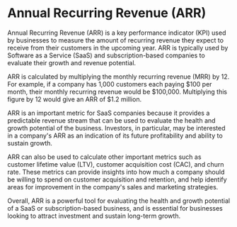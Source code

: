 # Annual Recurring Revenue (ARR)

Annual Recurring Revenue (ARR) is a key performance indicator (KPI) used by businesses to measure the amount of recurring revenue they expect to receive from their customers in the upcoming year. ARR is typically used by Software as a Service (SaaS) and subscription-based companies to evaluate their growth and revenue potential.

ARR is calculated by multiplying the monthly recurring revenue (MRR) by 12. For example, if a company has 1,000 customers each paying $100 per month, their monthly recurring revenue would be $100,000. Multiplying this figure by 12 would give an ARR of $1.2 million.

ARR is an important metric for SaaS companies because it provides a predictable revenue stream that can be used to evaluate the health and growth potential of the business. Investors, in particular, may be interested in a company's ARR as an indication of its future profitability and ability to sustain growth.

ARR can also be used to calculate other important metrics such as customer lifetime value (LTV), customer acquisition cost (CAC), and churn rate. These metrics can provide insights into how much a company should be willing to spend on customer acquisition and retention, and help identify areas for improvement in the company's sales and marketing strategies.

Overall, ARR is a powerful tool for evaluating the health and growth potential of a SaaS or subscription-based business, and is essential for businesses looking to attract investment and sustain long-term growth.